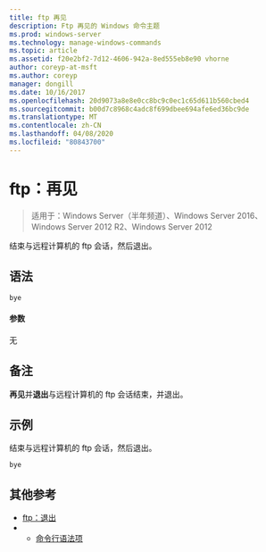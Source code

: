 ```yaml
---
title: ftp 再见
description: Ftp 再见的 Windows 命令主题
ms.prod: windows-server
ms.technology: manage-windows-commands
ms.topic: article
ms.assetid: f20e2bf2-7d12-4606-942a-8ed555eb8e90 vhorne
author: coreyp-at-msft
ms.author: coreyp
manager: dongill
ms.date: 10/16/2017
ms.openlocfilehash: 20d9073a8e8e0cc8bc9c0ec1c65d611b560cbed4
ms.sourcegitcommit: b00d7c8968c4adc8f699dbee694afe6ed36bc9de
ms.translationtype: MT
ms.contentlocale: zh-CN
ms.lasthandoff: 04/08/2020
ms.locfileid: "80843700"
---
```

# <a name="ftp-bye"></a>ftp：再见

>适用于：Windows Server（半年频道）、Windows Server 2016、Windows Server 2012 R2、Windows Server 2012

结束与远程计算机的 ftp 会话，然后退出。   
## <a name="syntax"></a>语法  
```  
bye  
```  
#### <a name="parameters"></a>参数  
无  
## <a name="remarks"></a>备注  
**再见**并**退出**与远程计算机的 ftp 会话结束，并退出。  
## <a name="examples"></a><a name=BKMK_Examples></a>示例  
结束与远程计算机的 ftp 会话，然后退出。  
```  
bye  
```  
## <a name="additional-references"></a>其他参考  
-   [ftp：退出](ftp-quit.md)  
-   - [命令行语法项](command-line-syntax-key.md)  

